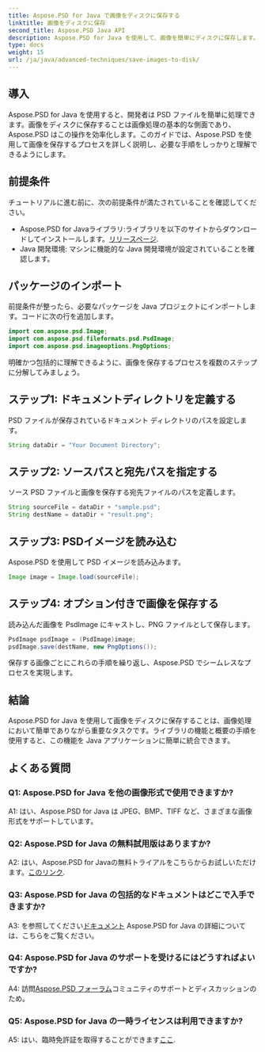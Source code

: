 ```yaml
---
title: Aspose.PSD for Java で画像をディスクに保存する
linktitle: 画像をディスクに保存
second_title: Aspose.PSD Java API
description: Aspose.PSD for Java を使用して、画像を簡単にディスクに保存します。PSD ファイル操作用の強力な Java ライブラリです。
type: docs
weight: 15
url: /ja/java/advanced-techniques/save-images-to-disk/
---
```

## 導入

Aspose.PSD for Java を使用すると、開発者は PSD ファイルを簡単に処理できます。画像をディスクに保存することは画像処理の基本的な側面であり、Aspose.PSD はこの操作を効率化します。このガイドでは、Aspose.PSD を使用して画像を保存するプロセスを詳しく説明し、必要な手順をしっかりと理解できるようにします。

## 前提条件

チュートリアルに進む前に、次の前提条件が満たされていることを確認してください。

-  Aspose.PSD for Javaライブラリ:ライブラリを以下のサイトからダウンロードしてインストールします。[リリースページ](https://releases.aspose.com/psd/java/).
- Java 開発環境: マシンに機能的な Java 開発環境が設定されていることを確認します。

## パッケージのインポート

前提条件が整ったら、必要なパッケージを Java プロジェクトにインポートします。コードに次の行を追加します。

```java
import com.aspose.psd.Image;
import com.aspose.psd.fileformats.psd.PsdImage;
import com.aspose.psd.imageoptions.PngOptions;
```

明確かつ包括的に理解できるように、画像を保存するプロセスを複数のステップに分解してみましょう。

## ステップ1: ドキュメントディレクトリを定義する

PSD ファイルが保存されているドキュメント ディレクトリのパスを設定します。

```java
String dataDir = "Your Document Directory";
```

## ステップ2: ソースパスと宛先パスを指定する

ソース PSD ファイルと画像を保存する宛先ファイルのパスを定義します。

```java
String sourceFile = dataDir + "sample.psd";
String destName = dataDir + "result.png";
```

## ステップ3: PSDイメージを読み込む

Aspose.PSD を使用して PSD イメージを読み込みます。

```java
Image image = Image.load(sourceFile);
```

## ステップ4: オプション付きで画像を保存する

読み込んだ画像を PsdImage にキャストし、PNG ファイルとして保存します。

```java
PsdImage psdImage = (PsdImage)image;
psdImage.save(destName, new PngOptions());
```

保存する画像ごとにこれらの手順を繰り返し、Aspose.PSD でシームレスなプロセスを実現します。

## 結論

Aspose.PSD for Java を使用して画像をディスクに保存することは、画像処理において簡単でありながら重要なタスクです。ライブラリの機能と概要の手順を使用すると、この機能を Java アプリケーションに簡単に統合できます。

## よくある質問

### Q1: Aspose.PSD for Java を他の画像形式で使用できますか?

A1: はい、Aspose.PSD for Java は JPEG、BMP、TIFF など、さまざまな画像形式をサポートしています。

### Q2: Aspose.PSD for Java の無料試用版はありますか?

 A2: はい、Aspose.PSD for Javaの無料トライアルをこちらからお試しいただけます。[このリンク](https://releases.aspose.com/).

### Q3: Aspose.PSD for Java の包括的なドキュメントはどこで入手できますか?

 A3: を参照してください[ドキュメント](https://reference.aspose.com/psd/java/) Aspose.PSD for Java の詳細については、こちらをご覧ください。

### Q4: Aspose.PSD for Java のサポートを受けるにはどうすればよいですか?

 A4: 訪問[Aspose.PSD フォーラム](https://forum.aspose.com/c/psd/34)コミュニティのサポートとディスカッションのため。

### Q5: Aspose.PSD for Java の一時ライセンスは利用できますか?

 A5: はい、臨時免許証を取得することができます[ここ](https://purchase.aspose.com/temporary-license/).